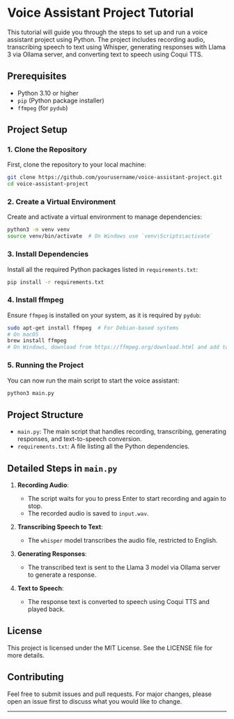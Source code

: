 # Voice Assistant Project Tutorial

This tutorial will guide you through the steps to set up and run a voice assistant project using Python. The project includes recording audio, transcribing speech to text using Whisper, generating responses with Llama 3 via Ollama server, and converting text to speech using Coqui TTS.

## Prerequisites

- Python 3.10 or higher
- `pip` (Python package installer)
- `ffmpeg` (for `pydub`)

## Project Setup

### 1. Clone the Repository

First, clone the repository to your local machine:

```bash
git clone https://github.com/yourusername/voice-assistant-project.git
cd voice-assistant-project
```

### 2. Create a Virtual Environment

Create and activate a virtual environment to manage dependencies:

```bash
python3 -m venv venv
source venv/bin/activate  # On Windows use `venv\Scripts\activate`
```

### 3. Install Dependencies

Install all the required Python packages listed in `requirements.txt`:

```bash
pip install -r requirements.txt
```

### 4. Install ffmpeg

Ensure `ffmpeg` is installed on your system, as it is required by `pydub`:

```bash
sudo apt-get install ffmpeg  # For Debian-based systems
# On macOS
brew install ffmpeg
# On Windows, download from https://ffmpeg.org/download.html and add to PATH
```

### 5. Running the Project

You can now run the main script to start the voice assistant:

```bash
python3 main.py
```

## Project Structure

- `main.py`: The main script that handles recording, transcribing, generating responses, and text-to-speech conversion.
- `requirements.txt`: A file listing all the Python dependencies.

## Detailed Steps in `main.py`

1. **Recording Audio**:
    - The script waits for you to press Enter to start recording and again to stop.
    - The recorded audio is saved to `input.wav`.

2. **Transcribing Speech to Text**:
    - The `whisper` model transcribes the audio file, restricted to English.

3. **Generating Responses**:
    - The transcribed text is sent to the Llama 3 model via Ollama server to generate a response.

4. **Text to Speech**:
    - The response text is converted to speech using Coqui TTS and played back.

## License

This project is licensed under the MIT License. See the LICENSE file for more details.

## Contributing

Feel free to submit issues and pull requests. For major changes, please open an issue first to discuss what you would like to change.

---

